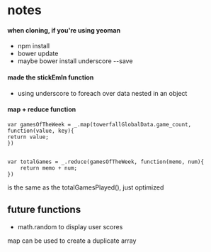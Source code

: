 # notes

#### when cloning, if you're using yeoman
- npm install
- bower update
- maybe bower install underscore --save

#### made the stickEmIn function
- using underscore to foreach over data nested in an object

#### map + reduce function
	var gamesOfTheWeek = _.map(towerfallGlobalData.game_count, function(value, key){
	return value;
	})


	var totalGames = _.reduce(gamesOfTheWeek, function(memo, num){
		return memo + num;
	})
	
is the same as the totalGamesPlayed(), just optimized


## future functions
- math.random to display user scores

map can be used to create a duplicate array